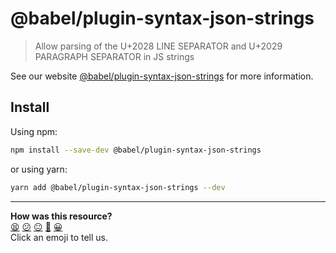 # @babel/plugin-syntax-json-strings

> Allow parsing of the U+2028 LINE SEPARATOR and U+2029 PARAGRAPH SEPARATOR in JS strings

See our website [@babel/plugin-syntax-json-strings](https://babeljs.io/docs/en/next/babel-plugin-syntax-json-strings.html) for more information.

## Install

Using npm:

```sh
npm install --save-dev @babel/plugin-syntax-json-strings
```

or using yarn:

```sh
yarn add @babel/plugin-syntax-json-strings --dev
```


<!-- BEGIN GENERATED SECTION DO NOT EDIT -->

---

**How was this resource?**  
[😫](https://airtable.com/shrUJ3t7KLMqVRFKR?prefill_Repository=makersacademy/javascript-web-applications&prefill_File=resources/example-3/node_modules/@babel/plugin-syntax-json-strings/README.md&prefill_Sentiment=😫) [😕](https://airtable.com/shrUJ3t7KLMqVRFKR?prefill_Repository=makersacademy/javascript-web-applications&prefill_File=resources/example-3/node_modules/@babel/plugin-syntax-json-strings/README.md&prefill_Sentiment=😕) [😐](https://airtable.com/shrUJ3t7KLMqVRFKR?prefill_Repository=makersacademy/javascript-web-applications&prefill_File=resources/example-3/node_modules/@babel/plugin-syntax-json-strings/README.md&prefill_Sentiment=😐) [🙂](https://airtable.com/shrUJ3t7KLMqVRFKR?prefill_Repository=makersacademy/javascript-web-applications&prefill_File=resources/example-3/node_modules/@babel/plugin-syntax-json-strings/README.md&prefill_Sentiment=🙂) [😀](https://airtable.com/shrUJ3t7KLMqVRFKR?prefill_Repository=makersacademy/javascript-web-applications&prefill_File=resources/example-3/node_modules/@babel/plugin-syntax-json-strings/README.md&prefill_Sentiment=😀)  
Click an emoji to tell us.

<!-- END GENERATED SECTION DO NOT EDIT -->
